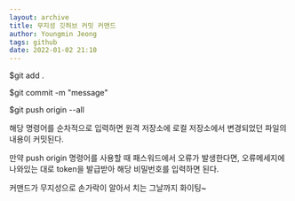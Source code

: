 ```yaml
---
layout: archive
title: 무지성 깃허브 커밋 커맨드 
author: Youngmin Jeong
tags: github
date: 2022-01-02 21:10
---
```


$git add .

$git commit -m "message"

$git push origin --all

해당 명령어를 순차적으로 입력하면 원격 저장소에 로컬 저장소에서 변경되었던 
파일의 내용이 커밋된다.

만약 push origin 명령어를 사용할 때 패스워드에서 오류가 발생한다면, 
오류메세지에 나와있는 대로 token을 발급받아 해당 비밀번호를 입력하면 된다.

커맨드가 무지성으로 손가락이 알아서 치는 그날까지 화이팅~
